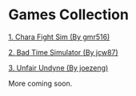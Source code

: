 # Games Collection

[1. Chara Fight Sim (By gmr516)](https://dukemz.github.io/HTML-Pages/games/charasim)

[2. Bad Time Simulator (By jcw87)](https://jcw87.github.io/c2-sans-fight)

[3. Unfair Undyne (By joezeng)](https://joezeng.github.io/fairdyne)

More coming soon.
